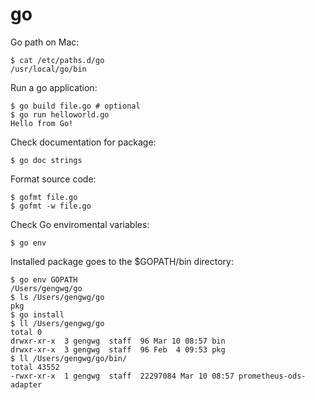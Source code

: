 # go

Go path on Mac:

```
$ cat /etc/paths.d/go
/usr/local/go/bin
```

Run a go application:

```
$ go build file.go # optional
$ go run helloworld.go
Hello from Go!
```

Check documentation for package:

```
$ go doc strings
```

Format source code:

```
$ gofmt file.go
$ gofmt -w file.go
```

Check Go enviromental variables:

```
$ go env
```

Installed package goes to the $GOPATH/bin directory:

```
$ go env GOPATH
/Users/gengwg/go
$ ls /Users/gengwg/go
pkg
$ go install
$ ll /Users/gengwg/go
total 0
drwxr-xr-x  3 gengwg  staff  96 Mar 10 08:57 bin
drwxr-xr-x  3 gengwg  staff  96 Feb  4 09:53 pkg
$ ll /Users/gengwg/go/bin/
total 43552
-rwxr-xr-x  1 gengwg  staff  22297084 Mar 10 08:57 prometheus-ods-adapter
```
